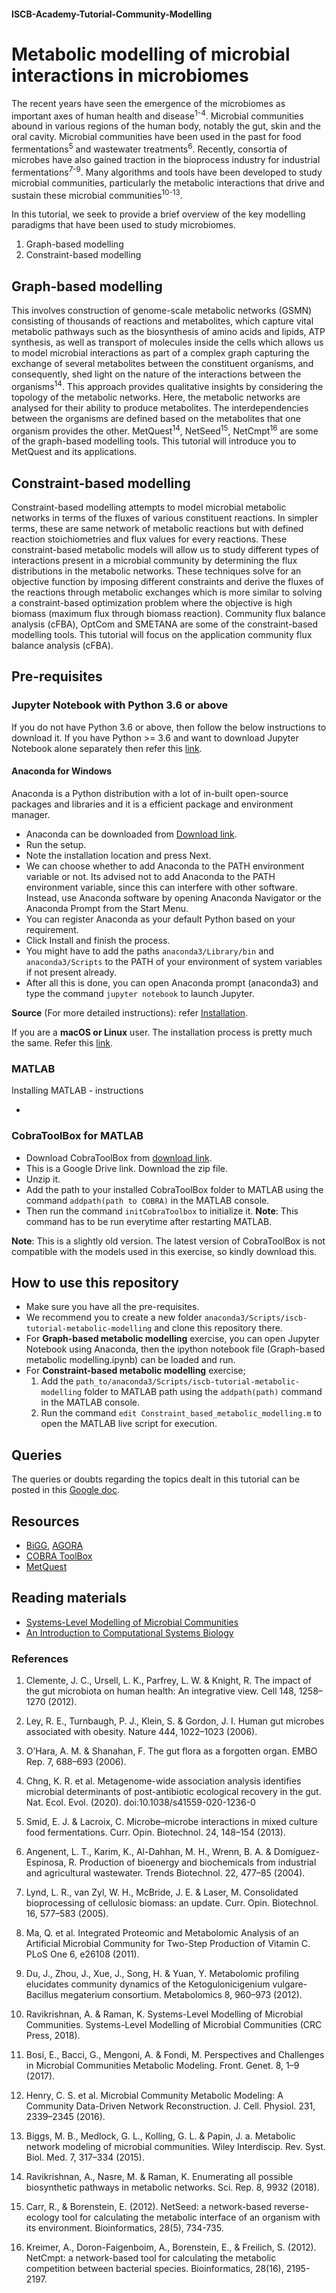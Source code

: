 #### ISCB-Academy-Tutorial-Community-Modelling

# Metabolic modelling of microbial interactions in microbiomes

The recent years have seen the emergence of the microbiomes as important axes of human health and disease<sup>1-4</sup>. Microbial communities abound in various regions of the human body, notably the gut, skin and the oral cavity. Microbial communities have been used in the past for food fermentations<sup>5</sup> and wastewater treatments<sup>6</sup>. Recently, consortia of microbes have also gained traction in the bioprocess industry for industrial fermentations<sup>7-9</sup>. Many algorithms and tools have been developed to study microbial communities, particularly the metabolic interactions that drive and sustain these microbial communities<sup>10-13</sup>. 

In this tutorial, we seek to provide a brief overview of the key modelling paradigms that have been used to study microbiomes.
1. Graph-based modelling
2. Constraint-based modelling


## Graph-based modelling

This involves construction of genome-scale metabolic networks (GSMN) consisting of thousands of reactions and metabolites, which capture vital metabolic pathways such as the biosynthesis of amino acids and lipids, ATP synthesis, as well as transport of molecules inside the cells which allows us to model microbial interactions as part of a complex graph capturing the exchange of several metabolites between the constituent organisms, and consequently, shed light on the nature of the interactions between the organisms<sup>14</sup>. This approach provides qualitative insights by considering the topology of the metabolic networks. Here, the metabolic networks are analysed for their ability to produce metabolites. The interdependencies between the organisms are defined based on the metabolites that one organism provides the other. MetQuest<sup>14</sup>, NetSeed<sup>15</sup>, NetCmpt<sup>16</sup> are some of the graph-based modelling tools. This tutorial will introduce you to MetQuest and its applications.

## Constraint-based modelling

Constraint-based modelling attempts to model microbial metabolic networks in terms of the fluxes of various constituent reactions. In simpler terms, these are same network of metabolic reactions but with defined reaction stoichiometries and flux values for every reactions. These constraint-based metabolic models will allow us to study different types of interactions present in a microbial community by determining the flux distributions in the metabolic networks. These techniques solve for an objective function by imposing different constraints and derive the fluxes of the reactions through metabolic exchanges which is more similar to solving a constraint-based optimization problem where the objective is high biomass (maximum flux through biomass reaction). Community flux balance analysis (cFBA), OptCom and SMETANA are some of the constraint-based modelling tools. This tutorial will focus on the application community flux balance analysis (cFBA).

## Pre-requisites

### Jupyter Notebook with Python 3.6 or above
If you do not have Python 3.6 or above, then follow the below instructions to download it. If you have Python >= 3.6 and want to download Jupyter Notebook alone separately then refer this [link](https://jupyter.org/install.html).
#### Anaconda for Windows
Anaconda is a Python distribution with a lot of in-built open-source packages and libraries and it is a efficient package and environment manager.
* Anaconda can be downloaded from [Download link](https://www.anaconda.com/products/individual).
* Run the setup.
* Note the installation location and press Next.
* We can choose whether to add Anaconda to the PATH environment variable or not. Its advised not to add Anaconda to the PATH environment variable, since this can interfere with other software. Instead, use Anaconda software by opening Anaconda Navigator or the Anaconda Prompt from the Start Menu.
* You can register Anaconda as your default Python based on your requirement.
* Click Install and finish the process.
* You might have to add the paths ```anaconda3/Library/bin``` and ```anaconda3/Scripts``` to the PATH of your environment of system variables if not present already.
* After all this is done, you can open Anaconda prompt (anaconda3) and type the command ```jupyter notebook``` to launch Jupyter.

**Source** (For more detailed instructions): refer [Installation](https://docs.anaconda.com/anaconda/install/windows/).

If you are a **macOS or Linux** user. The installation process is pretty much the same. Refer this [link](https://docs.anaconda.com/anaconda/install/index.html).

### MATLAB
Installing MATLAB - instructions

* 

### CobraToolBox for MATLAB
* Download CobraToolBox from [download link](https://drive.google.com/file/d/12N5sIjHpjPW8GUjanTKlT-W_WCc0zYql/view?usp=sharing).
* This is a Google Drive link. Download the zip file.
* Unzip it.
* Add the path to your installed CobraToolBox folder to MATLAB using the command ```addpath(path to COBRA)``` in the MATLAB console.
* Then run the command ```initCobraToolbox``` to initialize it. **Note**: This command has to be run everytime after restarting MATLAB.

**Note**: This is a slightly old version. The latest version of CobraToolBox is not compatible with the models used in this exercise, so kindly download this.

## How to use this repository

* Make sure you have all the pre-requisites.
* We recommend you to create a new folder ```anaconda3/Scripts/iscb-tutorial-metabolic-modelling``` and clone this repository there.
* For **Graph-based metabolic modelling** exercise, you can open Jupyter Notebook using Anaconda, then the ipython notebook file (Graph-based metabolic modelling.ipynb) can be loaded and run.
* For **Constraint-based metabolic modelling** exercise;
  1. Add the ```path_to/anaconda3/Scripts/iscb-tutorial-metabolic-modelling``` folder to MATLAB path using the ```addpath(path)``` command in the MATLAB console.
  2. Run the command ```edit Constraint_based_metabolic_modelling.m``` to open the MATLAB live script for execution.

## Queries

The queries or doubts regarding the topics dealt in this tutorial can be posted in this [Google doc](https://docs.google.com/document/d/1f2saycp03-vfEzSs84Ci_-zAqhrMwR_0skX7IujZwTo/edit?usp=sharing).

## Resources

* [BiGG](http://bigg.ucsd.edu/), [AGORA](https://www.vmh.life/#home)
* [COBRA ToolBox](https://opencobra.github.io/cobratoolbox/stable/)
* [MetQuest](https://github.com/RamanLab/metquest)

## Reading materials
* [Systems-Level Modelling of Microbial Communities](https://doi.org/10.1201/9780429487484)
* [An Introduction to Computational Systems Biology](https://doi.org/10.1201/9780429486951)
### References 

1.	Clemente, J. C., Ursell, L. K., Parfrey, L. W. & Knight, R. The impact of the gut microbiota on human health: An integrative view. Cell 148, 1258–1270 (2012). 

2.	Ley, R. E., Turnbaugh, P. J., Klein, S. & Gordon, J. I. Human gut microbes associated with obesity. Nature 444, 1022–1023 (2006). 

3.	O’Hara, A. M. & Shanahan, F. The gut flora as a forgotten organ. EMBO Rep. 7, 688–693 (2006). 

4.	Chng, K. R. et al. Metagenome-wide association analysis identifies microbial determinants of post-antibiotic ecological recovery in the gut. Nat. Ecol. Evol. (2020). doi:10.1038/s41559-020-1236-0 

5.	Smid, E. J. & Lacroix, C. Microbe–microbe interactions in mixed culture food fermentations. Curr. Opin. Biotechnol. 24, 148–154 (2013). 

6.	Angenent, L. T., Karim, K., Al-Dahhan, M. H., Wrenn, B. A. & Domíguez-Espinosa, R. Production of bioenergy and biochemicals from industrial and agricultural wastewater. Trends Biotechnol. 22, 477–85 (2004). 

7.	Lynd, L. R., van Zyl, W. H., McBride, J. E. & Laser, M. Consolidated bioprocessing of cellulosic biomass: an update. Curr. Opin. Biotechnol. 16, 577–583 (2005). 

8.	Ma, Q. et al. Integrated Proteomic and Metabolomic Analysis of an Artificial Microbial Community for Two-Step Production of Vitamin C. PLoS One 6, e26108 (2011). 

9.	Du, J., Zhou, J., Xue, J., Song, H. & Yuan, Y. Metabolomic profiling elucidates community dynamics of the Ketogulonicigenium vulgare-Bacillus megaterium consortium. Metabolomics 8, 960–973 (2012). 

10.	Ravikrishnan, A. & Raman, K. Systems-Level Modelling of Microbial Communities. Systems-Level Modelling of Microbial Communities (CRC Press, 2018).  

11.	Bosi, E., Bacci, G., Mengoni, A. & Fondi, M. Perspectives and Challenges in Microbial Communities Metabolic Modeling. Front. Genet. 8, 1–9 (2017). 

12.	Henry, C. S. et al. Microbial Community Metabolic Modeling: A Community Data-Driven Network Reconstruction. J. Cell. Physiol. 231, 2339–2345 (2016). 

13.	Biggs, M. B., Medlock, G. L., Kolling, G. L. & Papin, J. a. Metabolic network modeling of microbial communities. Wiley Interdiscip. Rev. Syst. Biol. Med. 7, 317–334 (2015). 

14.	Ravikrishnan, A., Nasre, M. & Raman, K. Enumerating all possible biosynthetic pathways in metabolic networks. Sci. Rep. 8, 9932 (2018).

15.	Carr, R., & Borenstein, E. (2012). NetSeed: a network-based reverse-ecology tool for calculating the metabolic interface of an organism with its environment. Bioinformatics, 28(5), 734-735.

16.	Kreimer, A., Doron-Faigenboim, A., Borenstein, E., & Freilich, S. (2012). NetCmpt: a network-based tool for calculating the metabolic competition between bacterial species. Bioinformatics, 28(16), 2195-2197.

